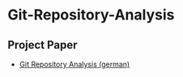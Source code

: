 # Git-Repository-Analysis

## Project Paper
- [Git Repository Analysis (german)](https://github.com/dmitrij-drandarov/Git-Repository-Analysis/blob/master/analysis/dukecon/Repository_Analysis.md)
